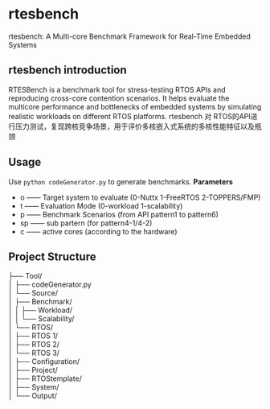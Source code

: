 # rtesbench
rtesbench: A Multi-core Benchmark Framework for Real-Time Embedded Systems

## rtesbench introduction
RTESBench is a benchmark tool for stress-testing RTOS APIs and reproducing cross-core contention scenarios. It helps evaluate the multicore performance and bottlenecks of embedded systems by simulating realistic workloads on different RTOS platforms.
rtesbench 对 RTOS的API进行压力测试，复现跨核竞争场景，用于评价多核嵌入式系统的多核性能特征以及瓶颈

## Usage
Use `python codeGenerator.py` to generate benchmarks.
**Parameters**
- o —— Target system to evaluate  (0-Nuttx 1-FreeRTOS 2-TOPPERS/FMP) 
- t —— Evaluation Mode   (0-workload 1-scalability) 
- p —— Benchmark Scenarios  (from API pattern1 to pattern6)
- sp —— sub partern  (for pattern4-1/4-2)
- c —— active cores (according to the hardware)

## Project Structure

├── Tool/                            
│   ├── codeGenerator.py              
│   └── Source/                       
│       ├── Benchmark/              
│       │   ├── Workload/            
│       │   └── Scalability/         
│       └── RTOS/                    
│           ├── RTOS 1/            
│           ├── RTOS 2/              
│           └── RTOS 3/             
│               ├── Configuration/    
│               ├── Project/        
│               ├── RTOStemplate/    
│               ├── System/          
│               └── Output/          

